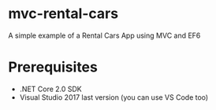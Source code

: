 # mvc-rental-cars
A simple example of a Rental Cars App using MVC and EF6

# Prerequisites
- .NET Core 2.0 SDK
- Visual Studio 2017 last version (you can use VS Code too)
